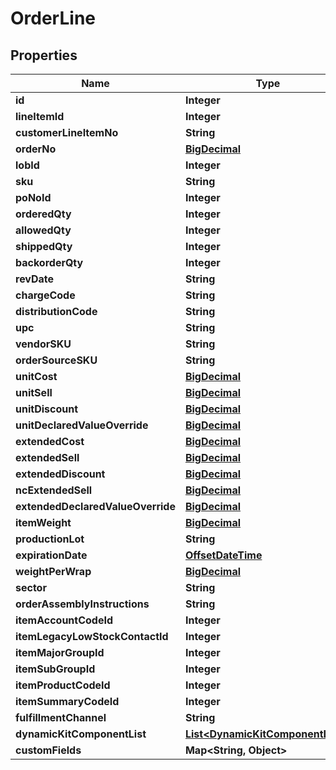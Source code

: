 
# OrderLine

## Properties
Name | Type | Description | Notes
------------ | ------------- | ------------- | -------------
**id** | **Integer** |  |  [optional]
**lineItemId** | **Integer** |  |  [optional]
**customerLineItemNo** | **String** |  |  [optional]
**orderNo** | [**BigDecimal**](BigDecimal.md) |  |  [optional]
**lobId** | **Integer** |  | 
**sku** | **String** |  | 
**poNoId** | **Integer** |  |  [optional]
**orderedQty** | **Integer** |  | 
**allowedQty** | **Integer** |  |  [optional]
**shippedQty** | **Integer** |  |  [optional]
**backorderQty** | **Integer** |  |  [optional]
**revDate** | **String** |  |  [optional]
**chargeCode** | **String** |  |  [optional]
**distributionCode** | **String** |  |  [optional]
**upc** | **String** |  |  [optional]
**vendorSKU** | **String** |  |  [optional]
**orderSourceSKU** | **String** |  |  [optional]
**unitCost** | [**BigDecimal**](BigDecimal.md) |  |  [optional]
**unitSell** | [**BigDecimal**](BigDecimal.md) |  |  [optional]
**unitDiscount** | [**BigDecimal**](BigDecimal.md) |  |  [optional]
**unitDeclaredValueOverride** | [**BigDecimal**](BigDecimal.md) |  |  [optional]
**extendedCost** | [**BigDecimal**](BigDecimal.md) |  |  [optional]
**extendedSell** | [**BigDecimal**](BigDecimal.md) |  |  [optional]
**extendedDiscount** | [**BigDecimal**](BigDecimal.md) |  |  [optional]
**ncExtendedSell** | [**BigDecimal**](BigDecimal.md) |  |  [optional]
**extendedDeclaredValueOverride** | [**BigDecimal**](BigDecimal.md) |  |  [optional]
**itemWeight** | [**BigDecimal**](BigDecimal.md) |  |  [optional]
**productionLot** | **String** |  |  [optional]
**expirationDate** | [**OffsetDateTime**](OffsetDateTime.md) |  |  [optional]
**weightPerWrap** | [**BigDecimal**](BigDecimal.md) |  |  [optional]
**sector** | **String** |  |  [optional]
**orderAssemblyInstructions** | **String** |  |  [optional]
**itemAccountCodeId** | **Integer** |  |  [optional]
**itemLegacyLowStockContactId** | **Integer** |  |  [optional]
**itemMajorGroupId** | **Integer** |  |  [optional]
**itemSubGroupId** | **Integer** |  |  [optional]
**itemProductCodeId** | **Integer** |  |  [optional]
**itemSummaryCodeId** | **Integer** |  |  [optional]
**fulfillmentChannel** | **String** |  |  [optional]
**dynamicKitComponentList** | [**List&lt;DynamicKitComponentLine&gt;**](DynamicKitComponentLine.md) |  |  [optional]
**customFields** | **Map&lt;String, Object&gt;** |  |  [optional]



